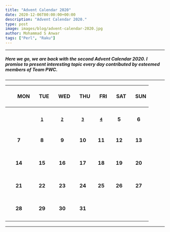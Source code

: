 ```yaml
---
title: "Advent Calendar 2020"
date: 2020-12-06T00:00:00+00:00
description: "Advent Calendar 2020."
type: post
image: images/blog/advent-calendar-2020.jpg
author: Mohammad S Anwar
tags: ["Perl", "Raku"]
---
```

***

##### Here we go, we are back with the second **Advent Calendar 2020**. I promise to present interesting topic every day contributed by esteemed members of **Team PWC**.

***

| <br>&nbsp;&nbsp;&nbsp;&nbsp;&nbsp;&nbsp;&nbsp;MON<br><br> | &nbsp;&nbsp;&nbsp;TUE | &nbsp;&nbsp;&nbsp;WED | &nbsp;&nbsp;&nbsp;THU | &nbsp;&nbsp;&nbsp;FRI | &nbsp;&nbsp;&nbsp;SAT | &nbsp;&nbsp;&nbsp;SUN |
| :---: | :---: | :---: | :---: | :---: | :---: | :---: |
| | | | | | | |
| <br><br><br>             | [**`1`**](/blog/advent-calendar-2020-12-01)             | [**`2`**](/blog/advent-calendar-2020-12-02)               | [**`3`**](/blog/advent-calendar-2020-12-03)                   | [**`4`**](/blog/advent-calendar-2020-12-04)                   | **5**                   | **6**            |
| <br>**7**<br><br>       | **8**             | **9**             | **10**                   | **11**                   | **12**                   | **13**                   |
| | | | | | | |
| <br>**14**<br><br>       | **15**             | **16**             | **17**                   | **18**                   | **19**                   | **20**                   |
| | | | | | | |
| <br>**21**<br><br>       | **22**             | **23**             | **24**                   | **25**                   | **26**                   | **27**                   |
| | | | | | | |
| <br>**28**<br><br>       | **29**             | **30**             | **31**                   |                    |                    |                    |
| | | | | | | |

***
